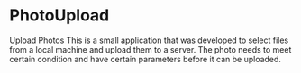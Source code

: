 # PhotoUpload
Upload Photos
This is a small application that was developed to select files from a local machine and upload them to a server. The photo needs to meet certain condition and have certain parameters before it can be uploaded.
